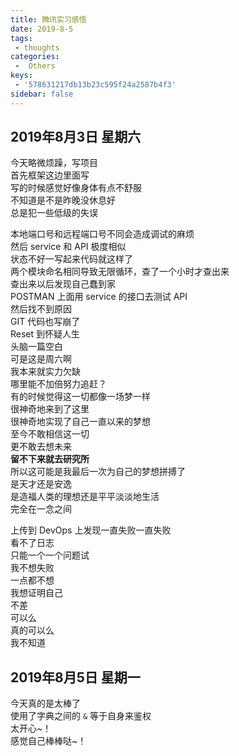 ```yaml
---
title: 腾讯实习感悟
date: 2019-8-5
tags:
 - thoughts
categories:
 -  Others
keys:
 - '578631217db13b23c595f24a2587b4f3'
sidebar: false
---
```


## 2019年8月3日 星期六

今天略微烦躁，写项目  
首先框架这边里面写  
写的时候感觉好像身体有点不舒服  
不知道是不是昨晚没休息好  
总是犯一些低级的失误  

本地端口号和远程端口号不同会造成调试的麻烦  
然后 service 和 API 极度相似  
状态不好一写起来代码就这样了  
两个模块命名相同导致无限循环，查了一个小时才查出来  
查出来以后发现自己蠢到家  
POSTMAN 上面用 service 的接口去测试 API  
然后找不到原因  
GIT 代码也写崩了  
Reset 到怀疑人生  
头脑一篇空白  
可是这是周六啊  
我本来就实力欠缺  
哪里能不加倍努力追赶？  
有的时候觉得这一切都像一场梦一样  
很神奇地来到了这里  
很神奇地实现了自己一直以来的梦想  
至今不敢相信这一切  
更不敢去想未来  
**留不下来就去研究所**  
所以这可能是我最后一次为自己的梦想拼搏了  
是天才还是安逸  
是造福人类的理想还是平平淡淡地生活  
完全在一念之间  

上传到 DevOps 上发现一直失败一直失败  
看不了日志  
只能一个一个问题试  
我不想失败  
一点都不想  
我想证明自己  
不差  
可以么  
真的可以么  
我不知道  

## 2019年8月5日 星期一

今天真的是太棒了  
使用了字典之间的 `&` 等于自身来鉴权  
太开心~！  
感觉自己棒棒哒~！  